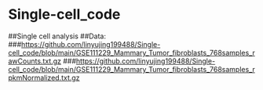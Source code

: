 # Single-cell_code
##Single cell analysis
##Data:
###https://github.com/linyujing199488/Single-cell_code/blob/main/GSE111229_Mammary_Tumor_fibroblasts_768samples_rawCounts.txt.gz
###https://github.com/linyujing199488/Single-cell_code/blob/main/GSE111229_Mammary_Tumor_fibroblasts_768samples_rpkmNormalized.txt.gz

